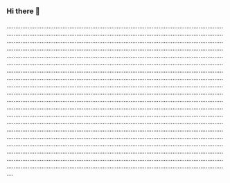 ### Hi there 👋

....................................................................................................................................................................................................................................................................................................................................................................................................................................................................................................................................................................................................................................................................................................................................................................................................................................................................................................................................................................................................................................................................................................................................................................................................................................................................................................................................................................................................................................................................................................................................................................................................................................................................................................................................................................................................................................................................................................................................................................................................................................................................................................................................................................................................................................................................................................................................................................................................................................................................................................................................................................................